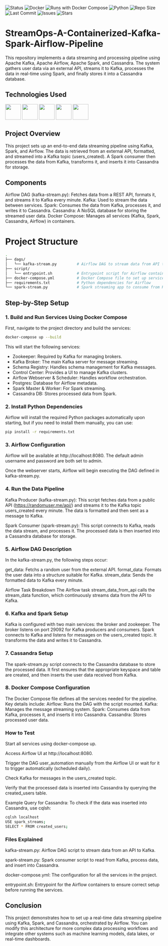 ![Status](https://img.shields.io/badge/status-active-brightgreen)
![Docker](https://img.shields.io/badge/dockerized-yes-blue?logo=docker)
![Runs with Docker Compose](https://img.shields.io/badge/docker--compose-up-brightgreen?logo=docker)
![Python](https://img.shields.io/badge/Python-3.10-blue?logo=python&logoColor=white)
![Repo Size](https://img.shields.io/github/repo-size/nirajpatil02/StreamOps-A-Containerized-Kafka-Spark-Airflow-Pipeline)
![Last Commit](https://img.shields.io/github/last-commit/nirajpatil02/StreamOps-A-Containerized-Kafka-Spark-Airflow-Pipeline)
![Issues](https://img.shields.io/github/issues/nirajpatil02/StreamOps-A-Containerized-Kafka-Spark-Airflow-Pipeline)
![Stars](https://img.shields.io/github/stars/nirajpatil02/StreamOps-A-Containerized-Kafka-Spark-Airflow-Pipeline?style=social)


# StreamOps-A-Containerized-Kafka-Spark-Airflow-Pipeline

This repository implements a data streaming and processing pipeline using Apache Kafka, Apache Airflow, Apache Spark, and Cassandra. The system gathers user data via an external API, streams it to Kafka, processes the data in real-time using Spark, and finally stores it into a Cassandra database.

## Technologies Used

[<img src="https://upload.wikimedia.org/wikipedia/commons/0/01/Apache_Kafka_logo.svg" height="50">](https://kafka.apache.org/)
[<img src="https://upload.wikimedia.org/wikipedia/commons/d/de/AirflowLogo.png" height="50">](https://airflow.apache.org/)
[<img src="https://upload.wikimedia.org/wikipedia/commons/f/f3/Apache_Spark_logo.svg" height="50">](https://spark.apache.org/)
[<img src="https://upload.wikimedia.org/wikipedia/commons/5/5e/Cassandra_logo.svg" height="50">](http://cassandra.apache.org/)
[<img src="https://upload.wikimedia.org/wikipedia/commons/4/4e/Docker_%28container_engine%29_logo.svg" height="50">](https://www.docker.com/)

## Project Overview
This project sets up an end-to-end data streaming pipeline using Kafka, Spark, and Airflow. The data is retrieved from an external API, formatted, and streamed into a Kafka topic (users_created). A Spark consumer then processes the data from Kafka, transforms it, and inserts it into Cassandra for storage.

## Components
Airflow DAG (kafka-stream.py): Fetches data from a REST API, formats it, and streams it to Kafka every minute.
Kafka: Used to stream the data between services.
Spark: Consumes the data from Kafka, processes it, and writes it to Cassandra.
Cassandra: A NoSQL database for storing the streamed user data.
Docker Compose: Manages all services (Kafka, Spark, Cassandra, Airflow) in containers.

# Project Structure
```bash
.
├── dags/
│   └── kafka-stream.py         # Airflow DAG to stream data from API to Kafka
├── script/
│   └── entrypoint.sh           # Entrypoint script for Airflow containers
├── docker-compose.yml          # Docker Compose file to set up services
├── requirements.txt            # Python dependencies for Airflow
└── spark-stream.py             # Spark streaming app to consume from Kafka and insert into Cassandra
```

## Step-by-Step Setup

### 1. Build and Run Services Using Docker Compose
First, navigate to the project directory and build the services:

```bash
docker-compose up --build
```

This will start the following services:
- Zookeeper: Required by Kafka for managing brokers.
- Kafka Broker: The main Kafka server for message streaming.
- Schema Registry: Handles schema management for Kafka messages.
- Control Center: Provides a UI to manage Kafka clusters.
- Airflow Webserver & Scheduler: Handles workflow orchestration.
- Postgres: Database for Airflow metadata.
- Spark Master & Worker: For Spark streaming.
- Cassandra DB: Stores processed data from Spark.

### 2. Install Python Dependencies
Airflow will install the required Python packages automatically upon starting, but if you need to install them manually, you can use:

```bash
pip install -r requirements.txt
```

### 3. Airflow Configuration
Airflow will be available at http://localhost:8080. The default admin username and password are both set to admin.

Once the webserver starts, Airflow will begin executing the DAG defined in kafka-stream.py.

### 4. Run the Data Pipeline
Kafka Producer (kafka-stream.py): This script fetches data from a public API (https://randomuser.me/api/) and streams it to the Kafka topic users_created every minute. The data is formatted and then sent as a message to Kafka.

Spark Consumer (spark-stream.py): This script connects to Kafka, reads the data stream, and processes it. The processed data is then inserted into a Cassandra database for storage.

### 5. Airflow DAG Description
In the kafka-stream.py, the following steps occur:

get_data: Fetchs a random user from the external API.
format_data: Formats the user data into a structure suitable for Kafka.
stream_data: Sends the formatted data to Kafka every minute.

Airflow Task Breakdown
The Airflow task stream_data_from_api calls the stream_data function, which continuously streams data from the API to Kafka.

### 6. Kafka and Spark Setup
Kafka is configured with two main services: the broker and zookeeper. The broker listens on port 29092 for Kafka producers and consumers.
Spark connects to Kafka and listens for messages on the users_created topic. It transforms the data and writes it to Cassandra.

### 7. Cassandra Setup
The spark-stream.py script connects to the Cassandra database to store the processed data. It first ensures that the appropriate keyspace and table are created, and then inserts the user data received from Kafka.

### 8. Docker Compose Configuration
The Docker Compose file defines all the services needed for the pipeline. Key details include:
Airflow: Runs the DAG with the script mounted.
Kafka: Manages the message streaming system.
Spark: Consumes data from Kafka, processes it, and inserts it into Cassandra.
Cassandra: Stores processed user data.

### How to Test
Start all services using docker-compose up.

Access Airflow UI at http://localhost:8080.

Trigger the DAG user_automation manually from the Airflow UI or wait for it to trigger automatically (scheduled daily).

Check Kafka for messages in the users_created topic.

Verify that the processed data is inserted into Cassandra by querying the created_users table.

Example Query for Cassandra:
To check if the data was inserted into Cassandra, use cqlsh:

```bash
cqlsh localhost
USE spark_streams;
SELECT * FROM created_users;
```

### Files Explained
kafka-stream.py: Airflow DAG script to stream data from an API to Kafka.

spark-stream.py: Spark consumer script to read from Kafka, process data, and insert into Cassandra.

docker-compose.yml: The configuration for all the services in the project.

entrypoint.sh: Entrypoint for the Airflow containers to ensure correct setup before running the services.

## Conclusion
This project demonstrates how to set up a real-time data streaming pipeline using Kafka, Spark, and Cassandra, orchestrated by Airflow. You can modify this architecture for more complex data processing workflows and integrate other systems such as machine learning models, data lakes, or real-time dashboards.


